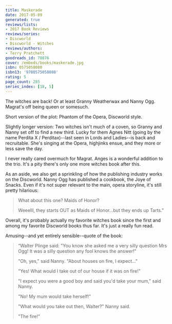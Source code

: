 ```yaml
---
title: Maskerade
date: 2017-05-09
generated: true
reviews/lists:
- 2017 Book Reviews
reviews/series:
- Discworld
- Discworld - Witches
reviews/authors:
- Terry Pratchett
goodreads_id: 78876
cover: /embeds/books/maskerade.jpg
isbn: 0575058080
isbn13: '9780575058088'
rating: 5
page_count: 285
series_index: [18, 5]
---
```

The witches are back! Or at least Granny Weatherwax and Nanny Ogg. Magrat's off being queen or somesuch.  

Short version of the plot: Phantom of the Opera, Discworld style.  

<!--more-->

Slightly longer version: Two witches isn't much of a coven, so Granny and Nanny set off to find a new third. Lucky for them Agnes Nitt (going by the name Perdita X / Perditax)--last seen in Lords and Ladies--is back and recruitable. She's singing at the Opera, highjinks ensue, and they more or less save the day.  

I never really cared overmuch for Magrat. Anges is a wonderful addition to the trio. It's a pity there's only one more witches book after this.  

As an aside, we also get a sprinkling of how the publishing industry works on the Discworld. Nanny Ogg has published a cookbook, the Joye of Snacks. Even if it's not super relevant to the main, opera storyline, it's still pretty hilarious:  

> What about this one? Maids of Honor?  
>
> Weeelll, they starts OUT as Maids of Honor...but they ends up Tarts.”  

Overall, it's probably actually my favorite witches book since the first and among my favorite Discworld books thus far. It's just a really fun read.  

Amusing--and yet entirely sensible--quote of the book:  

> “Walter Plinge said: "You know she asked me a very silly question Mrs Ogg! It was a silly question any fool knows the answer!"  
>
> "Oh, yes," said Nanny. "About houses on fire, I expect..."  
>
> "Yes! What would I take out of our house if it was on fire!"  
>
> "I expect you were a good boy and said you'd take your mum," said Nanny.  
>
> "No! My mum would take herself!"  
>
> "What would you take out then, Walter?" Nanny said.  
>
> "The fire!”